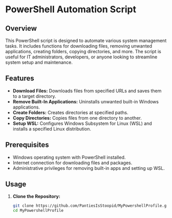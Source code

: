 # PowerShell Automation Script

## Overview
This PowerShell script is designed to automate various system management tasks. It includes functions for downloading files, removing unwanted applications, creating folders, copying directories, and more. The script is useful for IT administrators, developers, or anyone looking to streamline system setup and maintenance.

## Features
- **Download Files:** Downloads files from specified URLs and saves them to a target directory.
- **Remove Built-In Applications:** Uninstalls unwanted built-in Windows applications.
- **Create Folders:** Creates directories at specified paths.
- **Copy Directories:** Copies files from one directory to another.
- **Setup WSL:** Configures Windows Subsystem for Linux (WSL) and installs a specified Linux distribution.

## Prerequisites
- Windows operating system with PowerShell installed.
- Internet connection for downloading files and packages.
- Administrative privileges for removing built-in apps and setting up WSL.

## Usage
1. **Clone the Repository:**
   ```bash
   git clone https://github.com/PantiesIsStoopid/MyPowershellProfile.git
   cd MyPowershellProfile
